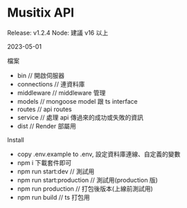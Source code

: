 # Musitix API
Release: v1.2.4
Node: 建議 v16 以上

2023-05-01

檔案
- bin // 開啟伺服器
- connections // 連資料庫
- middleware // middleware 管理
- models // mongoose model 跟 ts interface
- routes // api routes
- service // 處理 api 傳過來的成功或失敗的資訊
- dist // Render 部屬用
  
Install
- copy .env.example to .env, 設定資料庫連線、自定義的變數
- npm i 下載套件即可
- npm run start:dev // 測試用
- npm run start:production // 測試用(production 版)
- npm run production // 打包後版本(上線前測試用)
- npm run build // ts 打包用